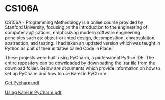 # CS106A
CS106A - Programming Methodology is a online course provided by Stanford University, focusing on the introduction to the engineering of computer applications, emphasizing modern software engineering principles such as: object-oriented design, decomposition, encapsulation, abstraction, and testing. I had taken an updated version which was taught in Python as part of their initiative called Code in Place.

These projects were built using PyCharm, a professional Python IDE. The entire repository can be downloaded by downloading the .rar file from the download folder. Below are documents which provide information on how to set up PyCharm and how to use Karel in PyCharm:

[Get Pycharm.pdf](https://github.com/omcodedthis/CS106A/files/10199320/Get.Pycharm.pdf)

[Using Karel in PyCharm.pdf](https://github.com/omcodedthis/CS106A/files/10199321/Using.Karel.in.PyCharm.pdf)
